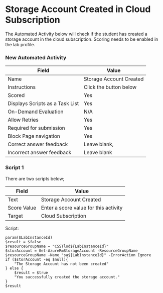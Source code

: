 # Storage Account Created in Cloud Subscription

The Automated Activity below will check if the student has created a storage account in the cloud subscription. Scoring needs to be enabled in the lab profile.

### New Automated Activity 

|Field|Value|
|---|---|
|Name|Storage Account Created|
|Instructions|Click the button below|
|Scored|Yes|
|Displays Scripts as a Task List|Yes|
|On-Demand Evaluation|N/A|
|Allow Retries|Yes|
|Required for submission|Yes|
|Block Page navigation|Yes|
|Correct answer feedback|Leave blank,|
|Incorrect answer feedback|Leave blank|

### Script 1
There are two scripts below; 

|Field|Value| 
|---|--|
|Text|Storage Account Created|
|Score Value|Enter a score value for this activity|
|Target|Cloud Subscription|

Script:

```
param($LabInstanceId) 
$result = $false
$resourceGroupName = "CSSTlod${LabInstanceId}"
$storAccount = Get-AzureRmStorageAccount -ResourceGroupName $resourceGroupName -Name "sa${LabInstanceId}" -ErrorAction Ignore    
if ($storAccount -eq $null){
    "The Storage Account has not been created"    
} else {
    $result = $true
    "You successfully created the storage account."
}
$result
```
